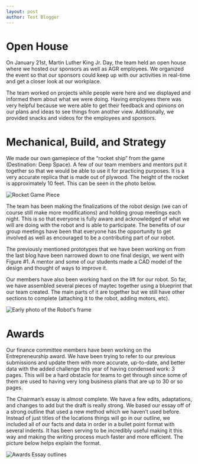 ```yaml
---
layout: post
author: Test Blogger
---
```

# Open House
On January 21st, Martin Luther King Jr. Day, the team held an open house where we hosted our sponsors as well as AGR employees. We organized the event so that our sponsors could keep up with our activities in real-time and get a closer look at our workplace.

The team worked on projects while people were here and we displayed and informed them about what we were doing. Having employees there was very helpful because we were able to get their feedback and opinions on our plans and ideas to see things from another view. Additionally, we provided snacks and videos for the employees and sponsors.

# Mechanical, Build, and Strategy
We made our own gamepiece of the “rocket ship” from the game (Destination: Deep Space). A few of our team members and mentors put it together so that we would be able to use it for practicing purposes. It is a very accurate replica that is made out of plywood. The height of the rocket is approximately 10 feet. This can be seen in the photo below.

![Rocket Game Piece ](https://lh6.googleusercontent.com/mLHz83WoxjyHyzJ5uls0Q2_Dah04SlngtkyGy-JShRWdV47fLFleOJPqeSsfAUY5p5BvK346bG2sX-fWSYYmWw36OZf_ySovYjU9uQdVwVIKbtgpqOA6nMQ7ueGIbmARJUMdOGU7)


The team has been making the finalizations of the robot design (we can of course still make more modifications) and holding group meetings each night. This is so that everyone is fully aware and acknowledged of what we will are doing with the robot and is able to participate. The benefits of our group meetings have been that everyone has the opportunity to get involved as well as encouraged to be a contributing part of our robot.

The previously mentioned prototypes that we have been working on from the last blog have been narrowed down to one final design, we went with Figure #1. A mentor and some of our students made a CAD model of the design and thought of ways to improve it.

Our members have also been working hard on the lift for our robot. So far, we have assembled several pieces of maytec together using a blueprint that our team created. The main parts of it are together but we still have other sections to complete (attaching it to the robot, adding motors, etc).

![Early photo of the Robot's frame](https://lh4.googleusercontent.com/DcBQKIw3twLJUrPg0YvmVoLD9OEwhgQCD-i0MXfVWy3CtK_xb-wuOFrfbqqKHh0oceaVeZU5ImjcAenHMSRCqrIczE9JdF8G1BNds9WnInyWXmH4y4x1sHon1O6i_tF9XVShqsyw)

# Awards
Our finance committee members have been working on the Entrepreneurship award. We have been trying to refer to our previous submissions and update them with more accurate, up-to-date, and better data with the added challenge this year of having condensed work: 3 pages. This will be a hard obstacle for teams to get through since some of them are used to having very long business plans that are up to 30 or so pages.

The Chairman’s essay is almost complete. We have a few edits, adaptations, and changes to add but the draft is really strong. We based our essay off of a strong outline that used a new method which we haven’t used before. Instead of just titles of the locations things will go  in our outline, we included all of our facts and data in order in a bullet point format with several indents. It has been serving to be incredibly useful making it this way and making the writing process much faster and more efficient. The picture below helps explain the format.

![Awards Essay outlines](https://lh5.googleusercontent.com/y_cy6dBmJ39oXfhUgPbB_iuC7BWdKGI5zsL76yAm4WepDf9ArREDyFCGscEVjPU8iVQPizev69JyjE_GI6JEwirzl5loUBrvB_VdbiMnWEY0GAQBiH7dtC6TU-oHrKmT-xjGhcKE)